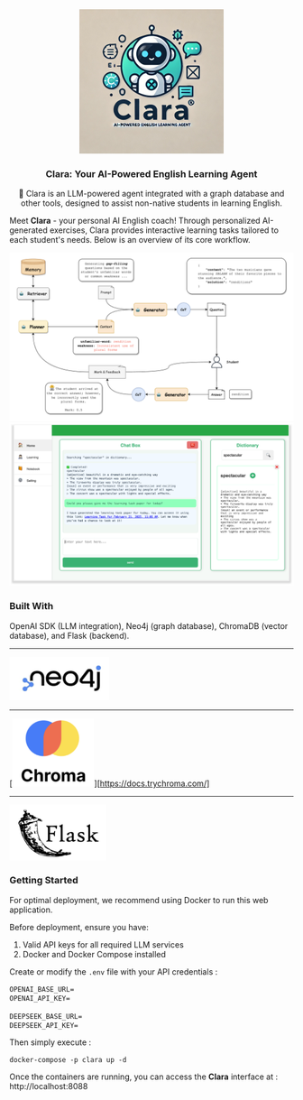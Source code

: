 <div align="center">
  <a href="https://github.com/goer17/clara">
    <img src="assets/clara_logo.png" alt="Logo" width="256" height="256">
  </a>
<h3 align="center">Clara: Your AI-Powered English Learning Agent</h3>
  <p align="center">
    🤖 Clara is an LLM-powered agent integrated with a graph database and other tools, designed to assist non-native students in learning English.
  </p>
</div>


Meet **Clara** - your personal AI English coach! Through personalized AI-generated exercises, Clara provides interactive learning tasks tailored to each student's needs. Below is an overview of its core workflow.

<img src="assets/pipeline.png" style="zoom:50%;" />

<img src="assets/GUI.png" style="zoom:80%;" />





### Built With

OpenAI SDK (LLM integration), Neo4j (graph database), ChromaDB (vector database), and Flask (backend).

---

[<img src="assets/neo4j.png" alt="image-20250401014238144" style="zoom:33%;" />](https://neo4j.com/)

---

[<img src="assets/chroma.png" alt="image-20250401014327600" style="zoom:33%;" />][https://docs.trychroma.com/]

---

[<img src="assets/flask.png" alt="image-20250401021306261" style="zoom: 20%;" />](https://flask.palletsprojects.com/)



### Getting Started

For optimal deployment, we recommend using Docker to run this web application.

Before deployment, ensure you have:

1. Valid API keys for all required LLM services
2. Docker and Docker Compose installed

Create or modify the `.env` file with your API credentials :

```env
OPENAI_BASE_URL=
OPENAI_API_KEY=

DEEPSEEK_BASE_URL=
DEEPSEEK_API_KEY=
```

Then simply execute :

```shell
docker-compose -p clara up -d
```

Once the containers are running, you can access the **Clara** interface at : http://localhost:8088


